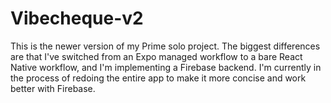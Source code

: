 # Vibecheque-v2

This is the newer version of my Prime solo project. The biggest differences are that I've switched from an Expo managed workflow to a bare React Native workflow, and I'm implementing a Firebase backend. I'm currently in the process of redoing the entire app to make it more concise and work better with Firebase.
